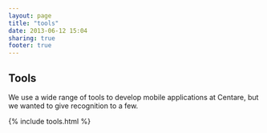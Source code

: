 ```yaml
---
layout: page
title: "tools"
date: 2013-06-12 15:04
sharing: true
footer: true
---
```


## Tools ##
<p>We use a wide range of tools to develop mobile applications at Centare, but we wanted to give recognition to a few.</p>
{% include tools.html %}